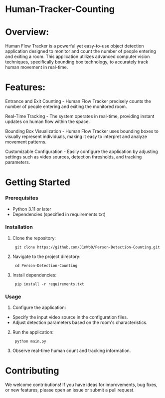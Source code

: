 # Human-Tracker-Counting

# Overview:
Human Flow Tracker is a powerful yet easy-to-use object detection application designed to monitor and count the number of people entering and exiting a room. This application utilizes advanced computer vision techniques, specifically bounding box technology, to accurately track human movement in real-time.

# Features:

Entrance and Exit Counting - Human Flow Tracker precisely counts the number of people entering and exiting the monitored room.
  
Real-Time Tracking - The system operates in real-time, providing instant updates on human flow within the space.
 
Bounding Box Visualization - Human Flow Tracker uses bounding boxes to visually represent individuals, making it easy to interpret and analyze movement patterns.
  
Customizable Configuration - Easily configure the application by adjusting settings such as video sources, detection thresholds, and tracking parameters.

# Getting Started
### Prerequisites 
* Python 3.11 or later 
* Dependencies (specified in requirements.txt)

### Installation
1. Clone the repository:

        git clone https://github.com/J1nWo0/Person-Detection-Counting.git

2. Navigate to the project directory:

        cd Person-Detection-Counting

3. Install dependencies:

        pip install -r requirements.txt

### Usage
1. Configure the application:

* Specify the input video source in the configuration files.
* Adjust detection parameters based on the room's characteristics.

2. Run the application:

        python main.py

3. Observe real-time human count and tracking information.


# Contributing
We welcome contributions! If you have ideas for improvements, bug fixes, or new features, please open an issue or submit a pull request.
